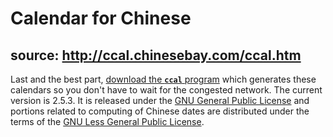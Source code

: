 # Calendar for Chinese

## source: http://ccal.chinesebay.com/ccal.htm 

Last and the best part, [download the **`ccal`** program](http://ccal.chinesebay.com/ccal.htm) which generates these calendars so you don't have to wait for the congested network. The current version is 2.5.3. It is released under the [GNU General Public License](http://www.gnu.org/licenses/gpl.html) and portions related to computing of Chinese dates are distributed under the terms of the [GNU Less General Public License](http://www.gnu.org/licenses/lgpl.html).